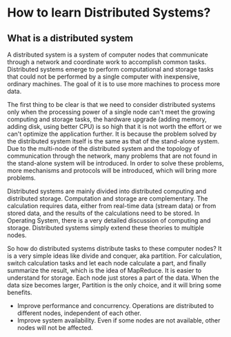 # How to learn Distributed Systems?
## What is a distributed system
A distributed system is a system of computer nodes that communicate through a network and coordinate work to accomplish common tasks. Distributed systems emerge to perform computational and storage tasks that could not be performed by a single computer with inexpensive, ordinary machines. The goal of it is to use more machines to process more data.  
  
The first thing to be clear is that we need to consider distributed systems only when the processing power of a single node can't meet the growing computing and storage tasks,  the hardware upgrade (adding memory, adding disk, using better CPU) is so high that it is not worth the effort or we can't optimize the application further. It is because the problem solved by the distributed system itself is the same as that of the stand-alone system. Due to the multi-node of the distributed system and the topology of communication through the network, many problems that are not found in the stand-alone system will be introduced. In order to solve these problems, more mechanisms and protocols will be introduced, which will bring more problems.  
  
Distributed systems are mainly divided into distributed computing and distributed storage. Computation and storage are complementary. The calculation requires data, either from real-time data (stream data) or from stored data, and the results of the calculations need to be stored. In Operating System, there is a very detailed discussion of computing and storage. Distributed systems simply extend these theories to multiple nodes.  

So how do distributed systems distribute tasks to these computer nodes? It is a very simple ideas like divide and conquer, aka partition. For calculation, switch calculation tasks and let each node calculate a part, and finally summarize the result, which is the idea of MapReduce. It is easier to understand for storage. Each node just stores a part of the data. When the data size becomes larger, Partition is the only choice, and it will bring some benefits.  
* Improve performance and concurrency. Operations are distributed to different nodes, independent of each other.
* Improve system availability. Even if some nodes are not available, other nodes will not be affected.  


